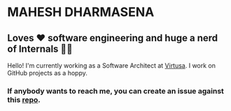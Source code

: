 # MAHESH DHARMASENA

## Loves ❤️ software engineering and huge a nerd of Internals 🧑‍🔧

Hello! I'm currently working as a Software Architect at [Virtusa](https://www.virtusa.com). I work on GitHub projects as a hoppy.

### If anybody wants to reach me, you can create an issue against this [repo](https://github.com/mahesh-maximus/mahesh/issues).


